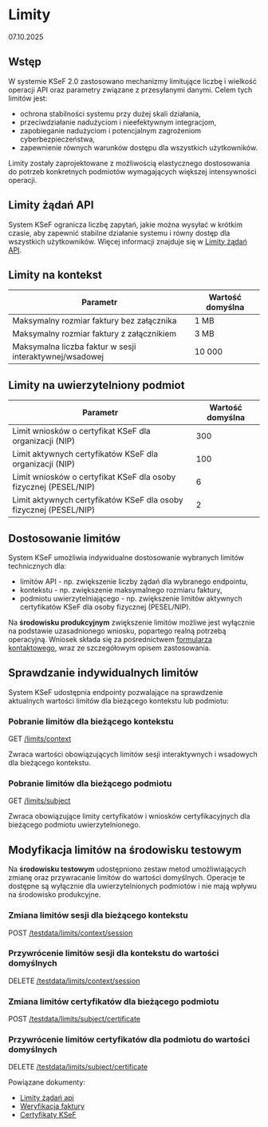 # Limity #
07.10.2025

## Wstęp ##

W systemie KSeF 2.0 zastosowano mechanizmy limitujące liczbę i wielkość operacji API oraz parametry związane z przesyłanymi danymi. Celem tych limitów jest:
- ochrona stabilności systemu przy dużej skali działania,
- przeciwdziałanie nadużyciom i nieefektywnym integracjom,
- zapobieganie nadużyciom i potencjalnym zagrożeniom cyberbezpieczeństwa,
- zapewnienie równych warunków dostępu dla wszystkich użytkowników.

Limity zostały zaprojektowane z możliwością elastycznego dostosowania do potrzeb konkretnych podmiotów wymagających większej intensywności operacji.

## Limity żądań API ##
System KSeF ogranicza liczbę zapytań, jakie można wysyłać w krótkim czasie, aby zapewnić stabilne działanie systemu i równy dostęp dla wszystkich użytkowników.
Więcej informacji znajduje się w [Limity żądań API](limity-api.md).

## Limity na kontekst ##

| Parametr                                                    | Wartość domyślna                       |
| ----------------------------------------------------------- | -------------------------------------- |
| Maksymalny rozmiar faktury bez załącznika                | 1 MB                                  |
| Maksymalny rozmiar faktury z załącznikiem                 | 3 MB                                  |
| Maksymalna liczba faktur w sesji interaktywnej/wsadowej | 10 000                                 |

## Limity na uwierzytelniony podmiot ##

| Parametr                                                    | Wartość domyślna                       |
| ----------------------------------------------------------- | -------------------------------------- |
| Limit wniosków o certyfikat KSeF dla organizacji (NIP)                 | 300        |
| Limit aktywnych certyfikatów KSeF dla organizacji (NIP)                          | 100        |
| Limit wniosków o certyfikat KSeF dla osoby fizycznej (PESEL/NIP)       | 6        |
| Limit aktywnych certyfikatów KSeF dla osoby fizycznej (PESEL/NIP)                             | 2        |



## Dostosowanie limitów ##

System KSeF umożliwia indywidualne dostosowanie wybranych limitów technicznych dla:
- limitów API - np. zwiększenie liczby żądań dla wybranego endpointu,
- kontekstu - np. zwiększenie maksymalnego rozmiaru faktury,
- podmiotu uwierzytelniającego - np. zwiększenie limitów aktywnych certyfikatów KSeF dla osoby fizycznej (PESEL/NIP).

Na **środowisku produkcyjnym** zwiększenie limitów możliwe jest wyłącznie na podstawie uzasadnionego wniosku, popartego realną potrzebą operacyjną.
Wniosek składa się za pośrednictwem [formularza kontaktowego](https://ksef.podatki.gov.pl/formularz/), wraz ze szczegółowym opisem zastosowania.

## Sprawdzanie indywidualnych limitów ##  
System KSeF udostępnia endpointy pozwalające na sprawdzenie aktualnych wartości limitów dla bieżącego kontekstu lub podmiotu:

### Pobranie limitów dla bieżącego kontekstu ###

GET [/limits/context](https://ksef-test.mf.gov.pl/docs/v2/index.html#tag/Limity-i-ograniczenia/paths/~1api~1v2~1limits~1context/get)

Zwraca wartości obowiązujących limitów sesji interaktywnych i wsadowych dla bieżącego kontekstu.

### Pobranie limitów dla bieżącego podmiotu ###

GET [/limits/subject](https://ksef-test.mf.gov.pl/docs/v2/index.html#tag/Limity-i-ograniczenia/paths/~1api~1v2~1limits~1subject/get)

Zwraca obowiązujące limity certyfikatów i wniosków certyfikacyjnych dla bieżącego podmiotu uwierzytelnionego.

## Modyfikacja limitów na środowisku testowym ##

Na **środowisku testowym** udostępniono zestaw metod umożliwiających zmianę oraz przywracanie limitów do wartości domyślnych.
Operacje te dostępne są wyłącznie dla uwierzytelnionych podmiotów i nie mają wpływu na środowisko produkcyjne.

### Zmiana limitów sesji dla bieżącego kontekstu ###

POST [/testdata/limits/context/session](https://ksef-test.mf.gov.pl/docs/v2/index.html#tag/Limity-i-ograniczenia/paths/~1api~1v2~1testdata~1limits~1context~1session/post)

### Przywrócenie limitów sesji dla kontekstu do wartości domyślnych ###

DELETE [/testdata/limits/context/session](https://ksef-test.mf.gov.pl/docs/v2/index.html#tag/Limity-i-ograniczenia/paths/~1api~1v2~1testdata~1limits~1context~1session/delete)

### Zmiana limitów certyfikatów dla bieżącego podmiotu ###

POST [/testdata/limits/subject/certificate](https://ksef-test.mf.gov.pl/docs/v2/index.html#tag/Limity-i-ograniczenia/paths/~1api~1v2~1testdata~1limits~1subject~1certificate/post)

### Przywrócenie limitów certyfikatów dla podmiotu do wartości domyślnych ###

DELETE [/testdata/limits/subject/certificate](https://ksef-test.mf.gov.pl/docs/v2/index.html#tag/Limity-i-ograniczenia/paths/~1api~1v2~1testdata~1limits~1subject~1certificate/delete)


Powiązane dokumenty: 
- [Limity żądań api](limity-api.md)
- [Weryfikacja faktury](../faktury/weryfikacja-faktury.md)
- [Certyfikaty KSeF](../certyfikaty-KSeF.md)